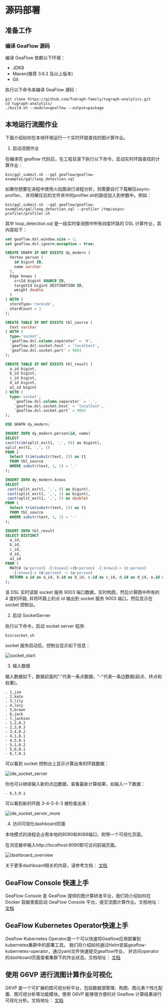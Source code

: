 # 源码部署

## 准备工作

### 编译 GeaFlow 源码

编译 GeaFlow 依赖以下环境：

- JDK8
- Maven(推荐 3.6.3 及以上版本)
- Git

执行以下命令来编译 GeaFlow 源码：

```shell
git clone https://github.com/TuGraph-family/tugraph-analytics.git
cd tugraph-analytics/
./build.sh --module=gealfow --output=package
```

## 本地运行流图作业

下面介绍如何在本地环境运行一个实时环路查找的图计算作业。

1. 启动流图作业

在编译完 geaflow 代码后，在工程目录下执行以下命令，启动实时环路查找的计算作业：

```shell
bin/gql_submit.sh --gql geaflow/geaflow-examples/gql/loop_detection.sql
```

如果你想要在进程中使用火焰图进行进程分析，则需要自行下载解压async-profiler，
并将解压后的文件夹中的profiler.sh的路径加入到参数中。例如：

```shell
bin/gql_submit.sh --gql geaflow/geaflow-examples/gql/loop_detection.sql --profiler /tmp/async-profiler/profiler.sh
```

其中 loop_detection.sql 是一段实时查询图中所有四度环路的 DSL 计算作业，其内容如下：

```sql
set geaflow.dsl.window.size = 1;
set geaflow.dsl.ignore.exception = true;

CREATE GRAPH IF NOT EXISTS dy_modern (
  Vertex person (
    id bigint ID,
    name varchar
  ),
  Edge knows (
    srcId bigint SOURCE ID,
    targetId bigint DESTINATION ID,
    weight double
  )
) WITH (
  storeType='rocksdb',
  shardCount = 1
);

CREATE TABLE IF NOT EXISTS tbl_source (
  text varchar
) WITH (
  type='socket',
  `geaflow.dsl.column.separator` = '#',
  `geaflow.dsl.socket.host` = 'localhost',
  `geaflow.dsl.socket.port` = 9003
);

CREATE TABLE IF NOT EXISTS tbl_result (
  a_id bigint,
  b_id bigint,
  c_id bigint,
  d_id bigint,
  a1_id bigint
) WITH (
  type='socket',
    `geaflow.dsl.column.separator` = ',',
    `geaflow.dsl.socket.host` = 'localhost',
    `geaflow.dsl.socket.port` = 9003
);

USE GRAPH dy_modern;

INSERT INTO dy_modern.person(id, name)
SELECT
cast(trim(split_ex(t1, ',', 0)) as bigint),
split_ex(t1, ',', 1)
FROM (
  Select trim(substr(text, 2)) as t1
  FROM tbl_source
  WHERE substr(text, 1, 1) = '.'
);

INSERT INTO dy_modern.knows
SELECT
 cast(split_ex(t1, ',', 0) as bigint),
 cast(split_ex(t1, ',', 1) as bigint),
 cast(split_ex(t1, ',', 2) as double)
FROM (
  Select trim(substr(text, 2)) as t1
  FROM tbl_source
  WHERE substr(text, 1, 1) = '-'
);

INSERT INTO tbl_result
SELECT DISTINCT
  a_id,
  b_id,
  c_id,
  d_id,
  a1_id
FROM (
  MATCH (a:person) -[:knows]->(b:person) -[:knows]-> (c:person)
   -[:knows]-> (d:person) -> (a:person)
  RETURN a.id as a_id, b.id as b_id, c.id as c_id, d.id as d_id, a.id as a1_id
);
```

该 DSL 实时读取 socket 服务 9003 端口数据，实时构图，然后计算图中所有的 4 度的环路, 并将环路上的点 id 输出到 socket 服务 9003 端口，然后显示在 socket 控制台。

2. 启动 SocketServer

执行以下命令，启动 socket server 程序:

```shell
bin/socket.sh
```

socket 服务启动后，控制台显示如下信息：

![socket_start](../../../static/img/socket_start.png)

3. 输入数据

输入数据如下，数据前面的"."代表一条点数据，"-"代表一条边数据(起点、终点和权重)。

```
. 1,jim
. 2,kate
. 3,lily
. 4,lucy
. 5,brown
. 6,jack
. 7,jackson
- 1,2,0.2
- 2,3,0.3
- 3,4,0.2
- 4,1,0.1
- 4,5,0.1
- 5,1,0.2
- 5,6,0.1
- 6,7,0.1
```

可以看到 socket 控制台上显示计算出来的环路数据：

![ide_socket_server](../../../static/img/ide_socket_server.png)

你也可以继续输入新的点边数据，查看最新计算结果，如输入一下数据：

```
- 6,3,0.1
```

可以看到新的环路 3-4-5-6-3 被检查出来：

![ide_socket_server_more](../../../static/img/ide_socket_server_more.png)

4. 访问可视化dashboard页面

本地模式的进程会占用本地的8090和8088端口，附带一个可视化页面。

在浏览器中输入*http://localhost:8090*即可访问前端页面。

![dashboard_overview](../../../static/img/dashboard_overview.png)

关于更多dashboard相关的内容，请参考文档：
[文档](../7.deploy/3.dashboard.md)

## GeaFlow Console 快速上手

GeaFlow Console 是 GeaFlow 提供的图计算研发平台，我们将介绍如何在 Docker 容器里面启动 GeaFlow Console 平台，提交流图计算作业。文档地址：
[文档](2.quick_start_docker.md)

## GeaFlow Kubernetes Operator快速上手
Geaflow Kubernetes Operator是一个可以快速将Geaflow应用部署到kubernetes集群中的部署工具。
我们将介绍如何通过Helm安装geaflow-kubernetes-operator，通过yaml文件快速提交geaflow作业，
并访问operator的dashboard页面查看集群下的作业状态。文档地址：
[文档](../7.deploy/2.quick_start_operator.md)

## 使用 G6VP 进行流图计算作业可视化

G6VP 是一个可扩展的图可视分析平台，包括数据源管理、构图、图元素个性化配置、图可视分析等功能模块。使用 G6VP 能够很方便的对 Geaflow 计算结果进行可视化分析。文档地址：
[文档](../7.deploy/4.collaborate_with_g6vp.md)
